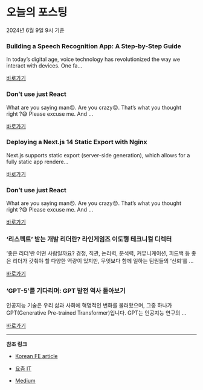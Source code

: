 # 오늘의 포스팅 
2024년 6월 9일 9시 기준 

### Building a Speech Recognition App: A Step-by-Step Guide 

 In today’s digital age, voice technology has revolutionized the way we interact with devices. One fa... 

 [바로가기](https://medium.com/m/signin?actionUrl=https%3A%2F%2Fmedium.com%2F_%2Fbookmark%2Fp%2F1da4239950a3&operation=register&redirect=https%3A%2F%2Fmedium.com%2F%40himanshuue195061ece%2Fbuilding-a-speech-recognition-app-a-step-by-step-guide-1da4239950a3&source=---------0-84----------frontend------bookmark_preview----6a3d0df2_23f4_491d_8748_168033674c2e-------) 

### Don’t use just React 

 What are you saying man😠. Are you crazy😡. That’s what you thought right ?😅 Please excuse me. And ... 

 [바로가기](https://medium.com/m/signin?actionUrl=https%3A%2F%2Fmedium.com%2F_%2Fbookmark%2Fp%2F680c093986bb&operation=register&redirect=https%3A%2F%2Fenlear.academy%2Fdont-use-just-react-680c093986bb&source=---------0-84----------reactjs------bookmark_preview----799c46bb_ac30_4939_a50f_421de4e7db91-------) 

### Deploying a Next.js 14 Static Export with Nginx 

 Next.js supports static export (server-side generation), which allows for a fully static app rendere... 

 [바로가기](https://medium.com/m/signin?actionUrl=https%3A%2F%2Fmedium.com%2F_%2Fbookmark%2Fp%2F81380ea41140&operation=register&redirect=https%3A%2F%2Fdbtek.medium.com%2Fdeploy-next-js-14-static-export-with-nginx-81380ea41140&source=---------0-84----------nextjs------bookmark_preview----a4e35066_efa0_40ee_9730_095762bf5870-------) 

### Don’t use just React 

 What are you saying man😠. Are you crazy😡. That’s what you thought right ?😅 Please excuse me. And ... 

 [바로가기](https://medium.com/m/signin?actionUrl=https%3A%2F%2Fmedium.com%2F_%2Fbookmark%2Fp%2F680c093986bb&operation=register&redirect=https%3A%2F%2Fenlear.academy%2Fdont-use-just-react-680c093986bb&source=---------0-84----------front_end_development------bookmark_preview----890267ec_2bdf_408f_80d6_648e9f90236e-------) 

### ‘리스펙트’ 받는 개발 리더란? 라인게임즈 이도행 테크니컬 디렉터 

 ‘좋은 리더’란 어떤 사람일까요? 경청, 직관, 논리력, 분석력, 커뮤니케이션, 피드백 등 좋은 리더가 갖춰야 할 다양한 역량이 있지만, 무엇보다 함께 일하는 팀원들의 ‘신뢰’를 ... 

 [바로가기](https://yozm.wishket.com/magazine/detail/2620/) 

### ‘GPT-5’를 기다리며: GPT 발전 역사 돌아보기 

 인공지능 기술은 우리 삶과 사회에 혁명적인 변화를 불러왔으며, 그중 하나가 GPT(Generative Pre-trained Transformer)입니다. GPT는 인공지능 연구의 ... 

 [바로가기](https://yozm.wishket.com/magazine/detail/2619/) 

---

**참조 링크**

- [Korean FE article](https://kofearticle.substack.com) 

- [요즘 IT](https://yozm.wishket.com/magazine) 

- [Medium](https://medium.com) 

